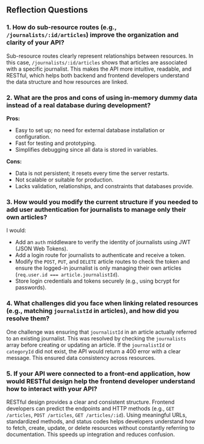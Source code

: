 ## Reflection Questions

### 1. How do sub-resource routes (e.g., `/journalists/:id/articles`) improve the organization and clarity of your API?
Sub-resource routes clearly represent relationships between resources. In this case, `/journalists/:id/articles` shows that articles are associated with a specific journalist. This makes the API more intuitive, readable, and RESTful, which helps both backend and frontend developers understand the data structure and how resources are linked.

### 2. What are the pros and cons of using in-memory dummy data instead of a real database during development?

**Pros:**
- Easy to set up; no need for external database installation or configuration.
- Fast for testing and prototyping.
- Simplifies debugging since all data is stored in variables.

**Cons:**
- Data is not persistent; it resets every time the server restarts.
- Not scalable or suitable for production.
- Lacks validation, relationships, and constraints that databases provide.

### 3. How would you modify the current structure if you needed to add user authentication for journalists to manage only their own articles?
I would:
- Add an `auth` middleware to verify the identity of journalists using JWT (JSON Web Tokens).
- Add a login route for journalists to authenticate and receive a token.
- Modify the `POST`, `PUT`, and `DELETE` article routes to check the token and ensure the logged-in journalist is only managing their own articles (`req.user.id === article.journalistId`).
- Store login credentials and tokens securely (e.g., using bcrypt for passwords).

### 4. What challenges did you face when linking related resources (e.g., matching `journalistId` in articles), and how did you resolve them?
One challenge was ensuring that `journalistId` in an article actually referred to an existing journalist. This was resolved by checking the `journalists` array before creating or updating an article. If the `journalistId` or `categoryId` did not exist, the API would return a 400 error with a clear message. This ensured data consistency across resources.

### 5. If your API were connected to a front-end application, how would RESTful design help the frontend developer understand how to interact with your API?
RESTful design provides a clear and consistent structure. Frontend developers can predict the endpoints and HTTP methods (e.g., `GET /articles`, `POST /articles`, `GET /articles/:id`). Using meaningful URLs, standardized methods, and status codes helps developers understand how to fetch, create, update, or delete resources without constantly referring to documentation. This speeds up integration and reduces confusion.
